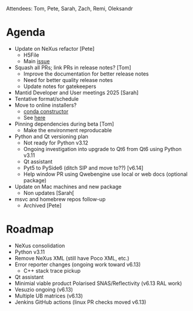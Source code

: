 Attendees: Tom, Pete, Sarah, Zach, Remi, Oleksandr

# Agenda
- Update on NeXus refactor [Pete]
   - H5File
   - Main [issue](https://github.com/mantidproject/mantid/issues/38332)
- Squash all PRs; link PRs in release notes? [Tom]
  - Improve the documentation for better release notes
  - Need for better quality release notes
  - Update notes for gatekeepers
-  Mantid Developer and User meetings 2025 [Sarah]
  - Tentative format/schedule
- Move to online installers?
  - [conda constructor](https://github.com/conda/constructor)
  - See [here](https://forum.mantidproject.org/t/how-to-install-on-linux/931)
- Pinning dependencies during beta [Tom]
  - Make the environment reproducable
- Python and Qt versioning plan
   - Not ready for Python v3.12
   - Ongoing investigation into upgrade to Qt6 from Qt6 using Python v3.11
   - Qt assistant
   - Pyt5 to PySide6 (ditch SIP and move to??) [v6.14]
   - Help window PR using Qwebengine use local or web docs (optional package)
- Update on Mac machines and new package
  - Non updates [Sarah[ 
- msvc and homebrew repos follow-up
  - Archived [Pete]
  
# Roadmap
- NeXus consolidation
- Python v3.11
- Remove NeXus XML (still have Poco XML, etc.)
- Error reporter changes (ongoing work toward v6.13)
  - C++ stack trace pickup
- Qt assistant
- Minimial viable product Polarised SNAS/Reflectivity (v6.13 RAL work)
- Vesuzio ongoing (v6.13)
- Multiple UB matrices (v6.13)
- Jenkins GitHub actions (linux PR checks moved v6.13)
